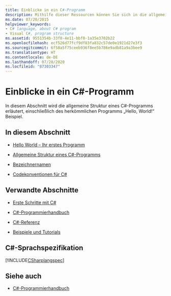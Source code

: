 ```yaml
---
title: Einblicke in ein C#-Programm
description: Mithilfe dieser Ressourcen können Sie sich in die allgemeine Struktur eines C#-Programms einarbeiten (z. B. anhand des bekannten Hallo-Welt-Programms).
ms.date: 07/20/2015
helpviewer_keywords:
- C# language, about C# program
- Visual C#, program structure
ms.assetid: 9551354b-33f0-4e11-bbf0-1a35e3702b22
ms.openlocfilehash: ecf526d77fcf9df83fa832c57de0e1921d27e3f3
ms.sourcegitcommit: 6f58a5f75ceeb936f8ee5b786e9adb81a9a3bee9
ms.translationtype: HT
ms.contentlocale: de-DE
ms.lasthandoff: 07/28/2020
ms.locfileid: "87303347"
---
```

# <a name="inside-a-c-program"></a>Einblicke in ein C#-Programm

In diesem Abschnitt wird die allgemeine Struktur eines C#-Programms erläutert, einschließlich des herkömmlichen Programms „Hello, World!“ Beispiel.

## <a name="in-this-section"></a>In diesem Abschnitt

- [Hello World – Ihr erstes Programm](hello-world-your-first-program.md)

- [Allgemeine Struktur eines C#-Programms](general-structure-of-a-csharp-program.md)

- [Bezeichnernamen](identifier-names.md)

- [Codekonventionen für C#](coding-conventions.md)

## <a name="related-sections"></a>Verwandte Abschnitte

- [Erste Schritte mit C#](../../getting-started/index.md)

- [C#-Programmierhandbuch](../index.md)

- [C#-Referenz](../../language-reference/index.md)

- [Beispiele und Tutorials](../../../samples-and-tutorials/index.md)

## <a name="c-language-specification"></a>C#-Sprachspezifikation

[!INCLUDE[CSharplangspec](~/includes/csharplangspec-md.md)]

## <a name="see-also"></a>Siehe auch

- [C#-Programmierhandbuch](../index.md)

